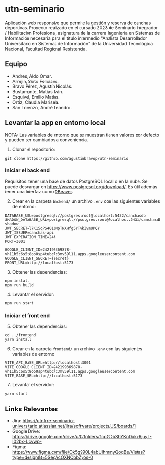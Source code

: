 # utn-seminario

Aplicación web responsive que permite la gestión y reserva de canchas deportivas. Proyecto realizado en el cursado 2023 de Seminario Integrador / Habilitación Profesional,
asignatura de la carrera Ingeniería en Sistemas de Información necesaria para el título intermedio "Analista Desarrollador Universitario en Sistemas de Información" de la Universidad Tecnológica Nacional, Facultad Regional Resistencia.

## Equipo

- Andres, Aldo Omar.
- Arrejin, Sixto Feliciano.
- Bravo Pérez, Agustín Nicolás.
- Bustamante, Matias Iván.
- Esquivel, Emilio Matias.
- Ortiz, Claudia Marisela.
- San Lorenzo, André Leandro.

## Levantar la app en entorno local

NOTA: Las variables de entorno que se muestran tienen valores por defecto y pueden ser cambiados a conveniencia.

1. Clonar el repositorio:

```
git clone https://github.com/agustinbravop/utn-seminario
```

### Iniciar el back end

Requisitos: tener una base de datos PostgreSQL local o en la nube. Se puede descargar en https://www.postgresql.org/download/. Es útil además tener una interfaz como [DBeaver](https://dbeaver.io/download/).

2. Crear en la carpeta `backend/` un archivo `.env` con las siguientes variables de entorno:

```shell
DATABASE_URL=postgresql://postgres:root@localhost:5432/canchasdb
SHADOW_DATABASE_URL=postgresql://postgres:root@localhost:5432/canchasdb-shadow
JWT_SECRET=l7K15qPS401QMpTNXHfg5YTvkIvmUPQY
JWT_ISSUER=canchas-api
JWT_EXPIRATION_TIME=24h
PORT=3001

GOOGLE_CLIENT_ID=242199369878-vh11h5c6s5t8oo0sp4tubclc3mv59l11.apps.googleusercontent.com
GOOGLE_CLIENT_SECRET={secret}
FRONT_URL=http://localhost:5173
```

3. Obtener las dependencias:

```
npm install
npm run build
```

4. Levantar el servidor:

```
npm run start
```

### Iniciar el front end

5. Obtener las dependencias:

```
cd ../frontend
yarn install
```

6. Crear en la carpeta `frontend/` un archivo `.env` con las siguientes variables de entorno:

```shell
VITE_API_BASE_URL=http://localhost:3001
VITE_GOOGLE_CLIENT_ID=242199369878-vh11h5c6s5t8oo0sp4tubclc3mv59l11.apps.googleusercontent.com
VITE_BASE_URL=http://localhost:5173
```

7. Levantar el servidor:

```
yarn start
```

## Links Relevantes

- Jira: https://utnfrre-seminario-universitario.atlassian.net/jira/software/projects/US/boards/1
- Google Drive: https://drive.google.com/drive/u/0/folders/1cpGDbShYKnDxkv6juyL-l02bx-Ucvwp-
- Figma: https://www.figma.com/file/Ok5g990L4abUIhmmyQoqBe/Vistas?type=design&t=5SeqAcOXNCbbZyos-0
